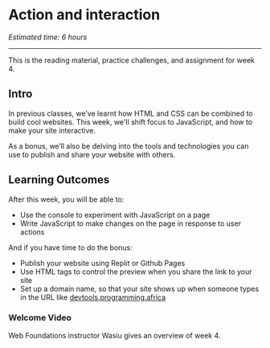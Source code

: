 # Action and interaction

*Estimated time: 6 hours*

---

This is the reading material, practice challenges, and assignment for week 4. 


## Intro

In previous classes, we’ve learnt how HTML and CSS can be combined to build cool websites. This week, we'll shift focus to JavaScript, and how to make your site interactive. 

As a bonus, we’ll also be delving into the tools and technologies you can use to publish and share your website with others. 

## **Learning Outcomes**

After this week, you will be able to:

- Use the console to experiment with JavaScript on a page
- Write JavaScript to make changes on the page in response to user actions

And if you have time to do the bonus:
- Publish your website using Replit or Github Pages
- Use HTML tags to control the preview when you share the link to your site
- Set up a domain name, so that your site shows up when someone types in the URL like [devtools.programming.africa](https://devtools.programming.africa/)


### Welcome Video

<aside>

Web Foundations instructor Wasiu gives an overview of week 4.

</aside>

<!-- TODO: week 4 video -->
